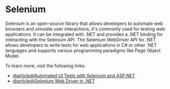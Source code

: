 # Selenium

Selenium is an open-source library that allows developers to automate web browsers and simulate user interactions, it's commonly used for testing web applications. It can be integrated with .NET and provides a .NET binding for interacting with the Selenium API. The Selenium WebDriver API for .NET allows developers to write tests for web applications in C# or other .NET languages and supports various programming paradigms like Page Object Model.

To learn more, visit the following links:

- [@article@Automated UI Tests with Selenium and ASP.NET](https://code-maze.com/selenium-aspnet-core-ui-tests/)
- [@article@Selenium Web Driver in .NET](https://stephan-bester.medium.com/automated-testing-with-selenium-web-driver-in-net-bde6854d3207)
